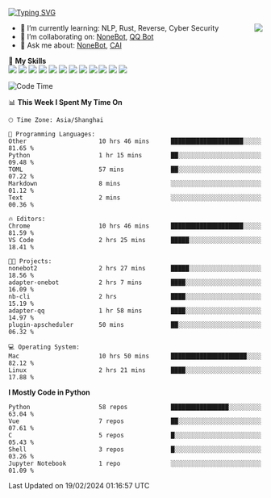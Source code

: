 [![Typing SVG](https://readme-typing-svg.herokuapp.com?size=25&duration=2500&color=8C43EA&vCenter=true&width=200&height=40&lines=Hi+there+%F0%9F%91%8B%F0%9F%8F%BB;I'm+yanyongyu)](https://git.io/typing-svg)

<a href="#">
  <img align="right" src="https://github-readme-stats.vercel.app/api?username=yanyongyu&count_private=true&show_icons=true&bg_color=15,f2f7fd,E0EAFC" />
</a>

- 🌱 I’m currently learning: NLP, Rust, Reverse, Cyber Security
- 👯 I’m collaborating on: [NoneBot](https://github.com/nonebot), [QQ Bot](https://github.com/Mrs4s/go-cqhttp)
- 💬 Ask me about: [NoneBot](https://github.com/nonebot), [CAI](https://github.com/cscs181/CAI)

🌟 **My Skills**  
![](https://img.shields.io/badge/-Python-3e74a2?style=flat-square&logo=Python&logoColor=fff)
![](https://img.shields.io/badge/-TypeScript-3178C6?style=flat-square&logo=TypeScript&logoColor=fff)
![](https://img.shields.io/badge/-Vue-4fc08d?style=flat-square&logo=Vue.js&logoColor=fff)
![](https://img.shields.io/badge/-React-2d98ce?style=flat-square&logo=React&logoColor=fff)
![](https://img.shields.io/badge/-FastAPI-009688?style=flat-square&logo=FastAPI&logoColor=fff)
![](https://img.shields.io/badge/-Linux-000000?style=flat-square&logo=Linux&logoColor=fff)
![](https://img.shields.io/badge/-Docker-2496ED?style=flat-square&logo=Docker&logoColor=fff)
![](https://img.shields.io/badge/-Kubernetes-326CE5?style=flat-square&logo=Kubernetes&logoColor=fff)
![](https://img.shields.io/badge/-GitHub%20Actions-2088FF?style=flat-square&logo=GitHubActions&logoColor=fff)
![](https://img.shields.io/badge/-PostgreSQL-4169E1?style=flat-square&logo=PostgreSQL&logoColor=fff)
![](https://img.shields.io/badge/-Redis-DC382D?style=flat-square&logo=Redis&logoColor=fff)
![](https://img.shields.io/badge/-MongoDB-47A248?style=flat-square&logo=MongoDB&logoColor=fff)

<!--START_SECTION:waka-->
![Code Time](http://img.shields.io/badge/Code%20Time-5%2C836%20hrs%2027%20mins-blue)

📊 **This Week I Spent My Time On** 

```text
🕑︎ Time Zone: Asia/Shanghai

💬 Programming Languages: 
Other                    10 hrs 46 mins      ████████████████████░░░░░   81.65 % 
Python                   1 hr 15 mins        ██░░░░░░░░░░░░░░░░░░░░░░░   09.48 % 
TOML                     57 mins             ██░░░░░░░░░░░░░░░░░░░░░░░   07.22 % 
Markdown                 8 mins              ░░░░░░░░░░░░░░░░░░░░░░░░░   01.12 % 
Text                     2 mins              ░░░░░░░░░░░░░░░░░░░░░░░░░   00.36 % 

🔥 Editors: 
Chrome                   10 hrs 46 mins      ████████████████████░░░░░   81.59 % 
VS Code                  2 hrs 25 mins       █████░░░░░░░░░░░░░░░░░░░░   18.41 % 

🐱‍💻 Projects: 
nonebot2                 2 hrs 27 mins       █████░░░░░░░░░░░░░░░░░░░░   18.56 % 
adapter-onebot           2 hrs 7 mins        ████░░░░░░░░░░░░░░░░░░░░░   16.09 % 
nb-cli                   2 hrs               ████░░░░░░░░░░░░░░░░░░░░░   15.19 % 
adapter-qq               1 hr 58 mins        ████░░░░░░░░░░░░░░░░░░░░░   14.97 % 
plugin-apscheduler       50 mins             ██░░░░░░░░░░░░░░░░░░░░░░░   06.32 % 

💻 Operating System: 
Mac                      10 hrs 50 mins      █████████████████████░░░░   82.12 % 
Linux                    2 hrs 21 mins       ████░░░░░░░░░░░░░░░░░░░░░   17.88 % 
```

**I Mostly Code in Python** 

```text
Python                   58 repos            ████████████████░░░░░░░░░   63.04 % 
Vue                      7 repos             ██░░░░░░░░░░░░░░░░░░░░░░░   07.61 % 
C                        5 repos             █░░░░░░░░░░░░░░░░░░░░░░░░   05.43 % 
Shell                    3 repos             █░░░░░░░░░░░░░░░░░░░░░░░░   03.26 % 
Jupyter Notebook         1 repo              ░░░░░░░░░░░░░░░░░░░░░░░░░   01.09 % 
```




 Last Updated on 19/02/2024 01:16:57 UTC
<!--END_SECTION:waka-->
